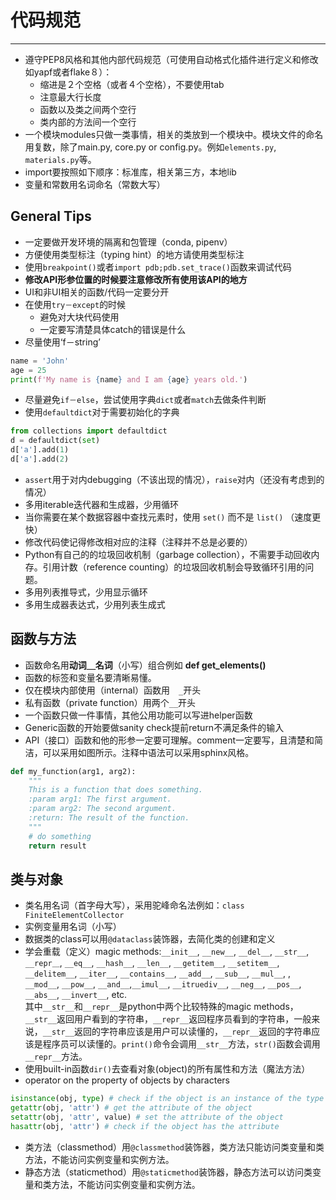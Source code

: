 # 代码规范
----------
* 遵守PEP8风格和其他内部代码规范（可使用自动格式化插件进行定义和修改如yapf或者flake８）：
    - 缩进是２个空格（或者４个空格），不要使用tab
    - 注意最大行长度
    - 函数以及类之间两个空行
    - 类内部的方法间一个空行
* 一个模块modules只做一类事情，相关的类放到一个模块中。模块文件的命名用复数，除了main.py, core.py or config.py。例如`elements.py`, `materials.py`等。
* import要按照如下顺序：标准库，相关第三方，本地lib
* 变量和常数用名词命名（常数大写）

## General Tips
* 一定要做开发环境的隔离和包管理（conda, pipenv）
* 方便使用类型标注（typing hint）的地方请使用类型标注
* 使用`breakpoint()`或者`import pdb;pdb.set_trace()`函数来调试代码
* **修改API形参位置的时候要注意修改所有使用该API的地方**
* UI和非UI相关的函数/代码一定要分开
* 在使用`try－except`的时候
    * 避免对大块代码使用
    * 一定要写清楚具体catch的错误是什么
* 尽量使用‘f－string’  
```python
name = 'John'
age = 25
print(f'My name is {name} and I am {age} years old.')
```
* 尽量避免`if－else`，尝试使用字典`dict`或者`match`去做条件判断
* 使用`defaultdict`对于需要初始化的字典
```python
from collections import defaultdict
d = defaultdict(set)
d['a'].add(1)
d['a'].add(2)
```
* `assert`用于对内debugging（不该出现的情况），`raise`对内（还没有考虑到的情况）
* 多用iterable迭代器和生成器，少用循环
* 当你需要在某个数据容器中查找元素时，使用 `set()` 而不是 `list()` （速度更快）
* 修改代码使记得修改相对应的注释（注释并不总是必要的）
* Python有自己的的垃圾回收机制（garbage collection），不需要手动回收内存。引用计数（reference counting）的垃圾回收机制会导致循环引用的问题。
* 多用列表推导式，少用显示循环
* 多用生成器表达式，少用列表生成式

## 函数与方法
* 函数命名用**动词＿名词**（小写）组合例如 **def get_elements()**
* 函数的标签和变量名要清晰易懂。
* 仅在模块内部使用（internal）函数用　`_`开头
* 私有函数（private function）用两个`__`开头
* 一个函数只做一件事情，其他公用功能可以写进helper函数
* Generic函数的开始要做sanity check提前return不满足条件的输入
* API（接口）函数和他的形参一定要可理解。comment一定要写，且清楚和简洁，可以采用如图所示。注释中语法可以采用sphinx风格。

```python
def my_function(arg1, arg2):
    """
    This is a function that does something.
    :param arg1: The first argument.
    :param arg2: The second argument.
    :return: The result of the function.
    """
    # do something
    return result
```

## 类与对象
* 类名用名词（首字母大写），采用驼峰命名法例如：`class FiniteElementCollector`
* 实例变量用名词（小写）
* 数据类的class可以用`@dataclass`装饰器，去简化类的创建和定义
* 学会重载（定义）magic methods:`__init__`, `__new__`, `__del__`, `__str__`, `__repr＿`, `__eq__`, `__hash__`, `__len__`, `__getitem__`, `__setitem__`, `__delitem__`, `__iter__`, `__contains__`, `__add__`, `__sub__`, `__mul__`, , `__mod__`, `__pow__`, `__and__`,`__imul__`, `__itruediv__`, `__neg__`, `__pos__`, `__abs__`, `__invert__`, etc.  
其中`__str__`和`__repr__`是python中两个比较特殊的magic methods，`__str__`返回用户看到的字符串，`__repr__`返回程序员看到的字符串，一般来说，`__str__`返回的字符串应该是用户可以读懂的，`__repr__`返回的字符串应该是程序员可以读懂的。`print()`命令会调用`__str__`方法，`str()`函数会调用`__repr__`方法。
* 使用built-in函数`dir()`去查看对象(object)的所有属性和方法（魔法方法）
* operator on the property of objects by characters
```python
isinstance(obj, type) # check if the object is an instance of the type
getattr(obj, 'attr') # get the attribute of the object
setattr(obj, 'attr', value) # set the attribute of the object
hasattr(obj, 'attr') # check if the object has the attribute
```
* 类方法（classmethod）用`@classmethod`装饰器，类方法只能访问类变量和类方法，不能访问实例变量和实例方法。
* 静态方法（staticmethod）用`@staticmethod`装饰器，静态方法可以访问类变量和类方法，不能访问实例变量和实例方法。









